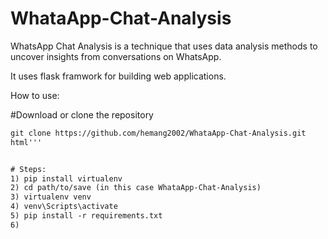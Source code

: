 # WhataApp-Chat-Analysis
WhatsApp Chat Analysis is a technique that uses data analysis methods to uncover insights from conversations on WhatsApp.

It uses flask framwork for building web applications. 

How to use:

#Download or clone the repository
```html
git clone https://github.com/hemang2002/WhataApp-Chat-Analysis.git
html'''


# Steps:
1) pip install virtualenv
2) cd path/to/save (in this case WhataApp-Chat-Analysis)
3) virtualenv venv
4) venv\Scripts\activate
5) pip install -r requirements.txt
6) 
